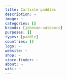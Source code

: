 ```yaml
---
title: Carlisle paddles
description: ~
image: ~
categories: []
brands: [johnson-outdoors]
purposes: []
types: [paddle]
countries: []
logo: ~
website: ~
shop: ~
store-finder: ~
about: ~
wiki: ~
---
```

